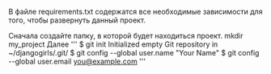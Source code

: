 В файле requirements.txt содержатся все необходимые зависимости для того, чтобы развернуть  данный проект.

Сначала создайте папку, в которой будет находиться проект.
    mkdir my_project
Далее
'''
$ git init
Initialized empty Git repository in ~/djangogirls/.git/
$ git config --global user.name "Your Name"
$ git config --global user.email you@example.com
'''